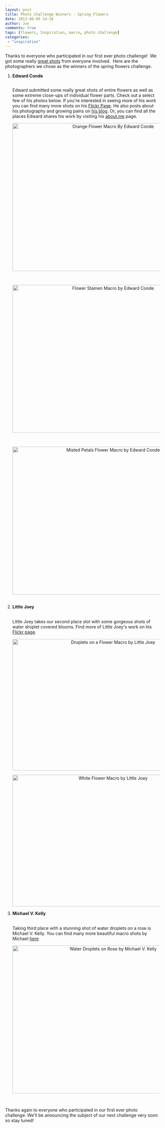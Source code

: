 ```yaml
---
layout: post
title: Photo Challenge Winners - Spring Flowers
date: 2013-06-05 14:16
author: Jon
comments: true
tags: [flowers, Inspiration, macro, photo challenge]
categories:
 - "inspiration"
---
```

Thanks to everyone who participated in our first ever photo challenge!  We got some really <a href="http://www.flickr.com/groups/thecloseupproject/pool/" target="_blank">great shots</a> from everyone involved.  Here are the photographers we chose as the winners of the spring flowers challenge.
<ol>
	<li><strong><span style="line-height: 13px;">Edward Conde</span></strong></br></br>

Edward submitted some really great shots of entire flowers as well as some extreme close-ups of individual flower parts. Check out a select few of his photos below. If you're interested in seeing more of his work you can find many more shots on his <a href="http://Flickr.com/edwardconde" target="_blank">Flickr Page</a>. He also posts about his photography and growing pains on <a href="http://digitalchemicals.blogspot.com" target="_blank">his blog</a>. Or, you can find all the places Edward shares his work by visiting his <a href="http://about.me/edwardconde" target="_blank">about.me</a> page.
<p style="text-align: center;"><a href="http://thecloseupproject.com/wp-content/uploads/2013/06/8910020368_52df8d9d6b_z.jpg"><img class="aligncenter size-full wp-image-429" title="Orange Flower Macro By Edward Conde" alt="Orange Flower Macro By Edward Conde" src="http://thecloseupproject.com/wp-content/uploads/2013/06/8910020368_52df8d9d6b_z.jpg" width="640" height="480" /></a></p>
&nbsp;
<p style="text-align: center;"><a href="http://thecloseupproject.com/wp-content/uploads/2013/06/8651549082_d5c49638e0_z.jpg"><img class="aligncenter size-full wp-image-431" title="Flower Stamen Macro by Edward Conde" alt="Flower Stamen Macro by Edward Conde" src="http://thecloseupproject.com/wp-content/uploads/2013/06/8651549082_d5c49638e0_z.jpg" width="640" height="480" /></a></p>
&nbsp;
<p style="text-align: center;"><a href="http://thecloseupproject.com/wp-content/uploads/2013/06/8647800978_dfc3454390_z.jpg"><img class="aligncenter size-full wp-image-432" title="Misted Petals Flower Macro by Edward Conde" alt="Misted Petals Flower Macro by Edward Conde" src="http://thecloseupproject.com/wp-content/uploads/2013/06/8647800978_dfc3454390_z.jpg" width="640" height="480" /></a></p>
&nbsp;</li>
	<li><strong>Little Joey </strong></br></br>

Little Joey takes our second place slot with some gorgeous shots of water droplet covered blooms. Find more of Little Joey's work on his <a href="http://www.flickr.com/photos/27793167@N03/" target="_blank">Flickr page</a>.
<p style="text-align: center;"><a href="http://thecloseupproject.com/wp-content/uploads/2013/06/8707057844_269c48b517_z.jpg"><img class="aligncenter size-full wp-image-433" title="Droplets on a Flower Macro by Little Joey" alt="Droplets on a Flower Macro by Little Joey" src="http://thecloseupproject.com/wp-content/uploads/2013/06/8707057844_269c48b517_z.jpg" width="640" height="427" /></a></p>
<p style="text-align: center;"><a href="http://thecloseupproject.com/wp-content/uploads/2013/06/8705933997_a427395a1b_z.jpg"><img class="aligncenter size-full wp-image-434" title="White Flower Macro by Little Joey" alt="White Flower Macro by Little Joey" src="http://thecloseupproject.com/wp-content/uploads/2013/06/8705933997_a427395a1b_z.jpg" width="640" height="427" /></a></p>
</li>
	<li><strong>Michael V. Kelly</strong></br></br>

Taking third place with a stunning shot of water droplets on a rose is Michael V. Kelly. You can find many more beautiful macro shots by Michael <a href="http://kphotos.smugmug.com/" target="_blank">here</a>
<p style="text-align: center;"><a href="http://thecloseupproject.com/wp-content/uploads/2013/06/8843689730_0176bcd5d1_z.jpg"><img class="aligncenter size-full wp-image-430" title="Water Droplets on Rose by Michael V. Kelly" alt="Water Droplets on Rose by Michael V. Kelly" src="http://thecloseupproject.com/wp-content/uploads/2013/06/8843689730_0176bcd5d1_z.jpg" width="640" height="480" /></a></p>
</li>
</ol>
&nbsp;

Thanks again to everyone who participated in our first ever photo challenge. We'll be announcing the subject of our next challenge very soon so stay tuned!
